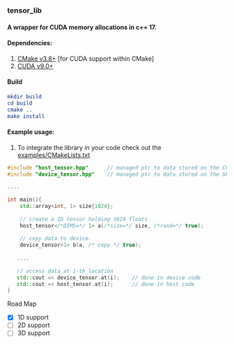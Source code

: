 ### tensor_lib
#### A wrapper for CUDA memory allocations in c++ 17.

#### Dependencies:

1. [CMake v3.8+](https://cmake.org/download/) [for CUDA support within CMake]
2. [CUDA v9.0+](https://developer.nvidia.com/cuda-92-download-archive) 

#### Build

```cmake
mkdir build
cd build
cmake ..
make install
```

#### Example usage:

1. To integrate the library in your code check out the [examples/CMakeLists.txt](https://github.com/KaunilD/tensor_lib/blob/master/examples/CMakeLists.txt)

```c++
#include "host_tensor.hpp" 		// managed ptr to data stored on the CPU
#include "device_tensor.hpp"	// managed ptr to data stored on the GPU

....
    
int main(){
    std::array<int, 1> size{1024};
    
    // create a 1D tensor holding 1024 floats
    host_tensor</*DIMS=*/ 1> a(/*size=*/ size, /*rand=*/ true);
    
    // copy data to device.
    device_tensor<1> b(a, /* copy */ true);
    
   .... 
         
   // access data at i-th location
   std::cout << device_tensor.at(i);	// done in device code
   std::cout << host_tensor.at(i);		// done in host code 
}
```



Road Map

- [x] 1D support
- [ ] 2D support
- [ ] 3D support